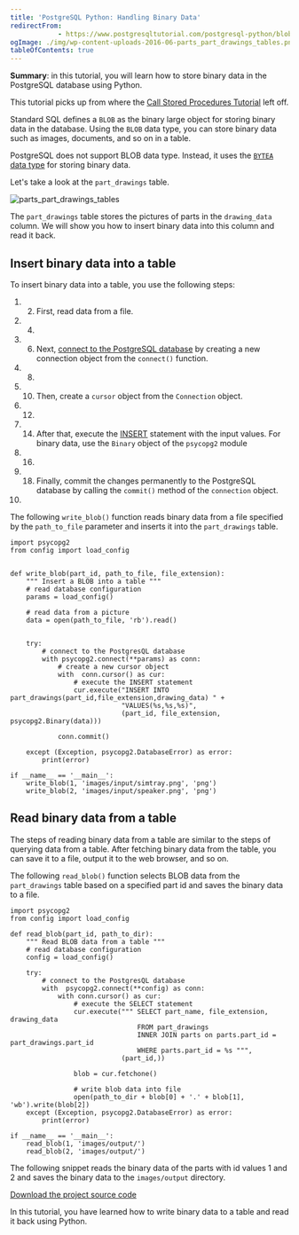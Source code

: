 ```yaml
---
title: 'PostgreSQL Python: Handling Binary Data'
redirectFrom: 
            - https://www.postgresqltutorial.com/postgresql-python/blob/
ogImage: ./img/wp-content-uploads-2016-06-parts_part_drawings_tables.png
tableOfContents: true
---
```


**Summary**: in this tutorial, you will learn how to store binary data in the PostgreSQL database using Python.



This tutorial picks up from where the [Call Stored Procedures Tutorial](https://www.postgresqltutorial.com/postgresql-python/call-stored-procedures/) left off.



Standard SQL defines a `BLOB` as the binary large object for storing binary data in the database. Using the `BLOB` data type, you can store binary data such as images, documents, and so on in a table.



PostgreSQL does not support BLOB data type. Instead, it uses the [`BYTEA` data type](/docs/postgresql/postgresql-bytea-data-type) for storing binary data.



Let's take a look at the `part_drawings` table.



![parts_part_drawings_tables](./img/wp-content-uploads-2016-06-parts_part_drawings_tables.png)



The `part_drawings` table stores the pictures of parts in the `drawing_data` column. We will show you how to insert binary data into this column and read it back.



## Insert binary data into a table



To insert binary data into a table, you use the following steps:



1. 2. First, read data from a file.
3. 4.
5. 6. Next, [connect to the PostgreSQL database](https://www.postgresqltutorial.com/postgresql-python/connect/) by creating a new connection object from the `connect()` function.
7. 8.
9. 10. Then, create a `cursor` object from the `Connection` object.
11. 12.
13. 14. After that, execute the [INSERT](/docs/postgresql/postgresql-insert) statement with the input values. For binary data, use the `Binary` object of the `psycopg2` module
15. 16.
17. 18. Finally, commit the changes permanently to the PostgreSQL database by calling the `commit()` method of the `connection` object.
19. 


The following `write_blob()` function reads binary data from a file specified by the `path_to_file` parameter and inserts it into the `part_drawings` table.



```
import psycopg2
from config import load_config


def write_blob(part_id, path_to_file, file_extension):
    """ Insert a BLOB into a table """
    # read database configuration
    params = load_config()

    # read data from a picture
    data = open(path_to_file, 'rb').read()


    try:
        # connect to the PostgresQL database
        with psycopg2.connect(**params) as conn:
            # create a new cursor object
            with  conn.cursor() as cur:
                # execute the INSERT statement
                cur.execute("INSERT INTO part_drawings(part_id,file_extension,drawing_data) " +
                            "VALUES(%s,%s,%s)",
                            (part_id, file_extension, psycopg2.Binary(data)))

            conn.commit()

    except (Exception, psycopg2.DatabaseError) as error:
        print(error)

if __name__ == '__main__':
    write_blob(1, 'images/input/simtray.png', 'png')
    write_blob(2, 'images/input/speaker.png', 'png')
```



## Read binary data from a table



The steps of reading binary data from a table are similar to the steps of querying data from a table. After fetching binary data from the table, you can save it to a file, output it to the web browser, and so on.



The following `read_blob()` function selects BLOB data from the `part_drawings` table based on a specified part id and saves the binary data to a file.



```
import psycopg2
from config import load_config

def read_blob(part_id, path_to_dir):
    """ Read BLOB data from a table """
    # read database configuration
    config = load_config()

    try:
        # connect to the PostgresQL database
        with  psycopg2.connect(**config) as conn:
            with conn.cursor() as cur:
                # execute the SELECT statement
                cur.execute(""" SELECT part_name, file_extension, drawing_data
                                FROM part_drawings
                                INNER JOIN parts on parts.part_id = part_drawings.part_id
                                WHERE parts.part_id = %s """,
                            (part_id,))

                blob = cur.fetchone()

                # write blob data into file
                open(path_to_dir + blob[0] + '.' + blob[1], 'wb').write(blob[2])
    except (Exception, psycopg2.DatabaseError) as error:
        print(error)

if __name__ == '__main__':
    read_blob(1, 'images/output/')
    read_blob(2, 'images/output/')
```



The following snippet reads the binary data of the parts with id values 1 and 2 and saves the binary data to the `images/output` directory.



[Download the project source code](https://www.postgresqltutorial.com/wp-content/uploads/2024/01/blob.zip)



In this tutorial, you have learned how to write binary data to a table and read it back using Python.

